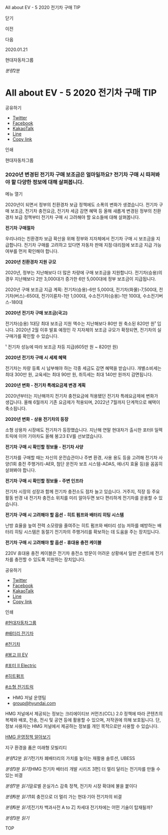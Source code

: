 All about EV - 5 2020 전기차 구매 TIP






닫기

이전

다음

2020.01.21

현대자동차그룹


*분량*2분

# All about EV - 5 2020 전기차 구매 TIP

공유하기

* [Twitter](# "새창으로 열림")
* [Facebook](# "새창으로 열림")
* [KakaoTalk](# "새창으로 열림")
* [Line](# "새창으로 열림")
* [Copy link](#)

인쇄

현대자동차그룹



### 2020년 변경된 전기차 구매 보조금은 얼마일까요? 전기차 구매 시 따져봐야 할 다양한 정보에 대해 살펴봅니다.

메뉴 열기



2020년이 되면서 정부의 친환경차 보급 정책에도 소폭의 변화가 생겼습니다. 전기차 구매 보조금, 전기차 충전요금, 전기차 세금 감면 혜택 등 올해 새롭게 변경된 정부의 친환경차 보급 정책부터 전기차 구매 시 고려해야 할 요소들에 대해 살펴봅니다.



**전기차 구매절차**

우리나라는 친환경차 보급 확산을 위해 정부와 지자체에서 전기차 구매 시 보조금을 지급합니다. 전기차 구매를 고려하고 있다면 자동차 판매 지점·대리점에 보조금 지급 가능 여부를 먼저 확인해야 합니다.



**2020년 친환경차 지원 규모**

2020년, 정부는 지난해보다 더 많은 차량에 구매 보조금을 지원합니다. 전기차(승용)의 경우 지난해보다 2만 3,000대가 증가한 6만 5,000대에 정부 보조금이 지급됩니다.

2020년 구매 보조금 지급 계획: 전기차(승용)-6만 5,000대, 전기차(화물)-7,500대, 전기차(버스)-650대, 전기이륜차-1만 1,000대, 수소전기차(승용)-1만 100대, 수소전기버스-180대



**2020년 전기차 구매 보조금(국고)**

전기차(승용) 1대당 최대 보조금 지원 액수는 지난해보다 80만 원 축소된 820만 원¹ 입니다. 2020년 2월 이후 발표 예정인 각 지자체의 보조금 규모가 확정되면, 전기차의 실 구매가를 확인할 수 있습니다.

¹ 전기차 성능에 따라 보조금 차등 지급(605만 원 ~ 820만 원)



**2020년 전기차 구매 시 세제 혜택**

전기차는 차량 등록 시 납부해야 하는 각종 세금도 감면 혜택을 받습니다. 개별소비세는 최대 300만 원, 교육세는 최대 90만 원, 취득세는 최대 140만 원까지 감면됩니다.



**2020년 변화 - 전기차 특례요금제 변경 계획**

2020년부터는 지난해까지 전기차 충전요금에 적용됐던 전기차 특례요금제에 변화가 생깁니다. 올해 6월까지 기존 요금제가 적용되며, 2022년 7월까지 단계적으로 혜택이 축소됩니다.



**2020년 변화 - 상용 전기차의 등장**

소형 상용차 시장에도 전기차가 등장했습니다. 지난해 연말 현대차가 출시한 포터II 일렉트릭에 이어 기아차도 올해 봉고3 EV를 선보였습니다.



**전기차 구매 시 확인할 정보들 - 전기차 사양**

전기차를 구매할 때는 자신의 운전습관이나 주변 환경, 사용 용도 등을 고려해 전기차 사양(1회 충전 주행거리-AER, 첨단 운전자 보조 시스템-ADAS, 에너지 효율 등)을 꼼꼼히 살펴봐야 합니다.



**전기차 구매 시 확인할 정보들 - 주변 인프라**

전기차 시장의 성장과 함께 전기차 충전소도 점차 늘고 있습니다. 거주지, 직장 등 주요 활동 반경 내 전기차 충전소 위치를 미리 알아두면 보다 편리하게 전기차를 운용할 수 있습니다.



**전기차 구매 시 고려해야 할 옵션 - 히트 펌프와 배터리 히팅 시스템**

난방 효율을 높여 전력 소모량을 줄여주는 히트 펌프와 배터리 성능 저하를 예방하는 배터리 히팅 시스템은 동절기 전기차의 주행거리를 확보하는 데 도움을 주는 장치입니다.



**전기차 구매 시 고려해야 할 옵션 - 휴대용 충전 케이블**

220V 휴대용 충전 케이블은 전기차 충전소 방문이 어려운 상황에서 일반 콘센트에 전기차를 충전할 수 있도록 지원하는 장치입니다.



공유하기

* [Twitter](# "새창으로 열림")
* [Facebook](# "새창으로 열림")
* [KakaoTalk](# "새창으로 열림")
* [Line](# "새창으로 열림")
* [Copy link](#)

인쇄

[#현대자동차그룹](/tag/727)

[#배터리 전기차](/tag/1406)

[#전기차](/tag/824)

[#봉고 Ⅲ EV](/tag/1000)

[#포터 II Electric](/tag/886)

[#히트펌프](/tag/1409)

[#소형 전기트럭](/tag/845)



* HMG 저널 운영팀
* [group@hyundai.com](mailto:group@hyundai.com)

HMG 저널에서 제공되는 정보는 크리에이티브 커먼즈(CCL) 2.0 정책에 따라 콘텐츠의 복제와 배포, 전송, 전시 및 공연 등에 활용할 수 있으며, 저작권에 의해 보호됩니다.
단, 정보 사용자는 HMG 저널에서 제공하는 정보를 개인 목적으로만 사용할 수 있습니다.

[HMG 운영정책 알아보기](/footer/operationRegist)

지구 환경을 품은 미래형 모빌리티

*분량*12분 *읽기*전기차 폐배터리의 가치를 높이는 재활용 솔루션, UBESS

*분량*3분 *읽기*[HMG 전기차 배터리 개발 시리즈 3편] 더 멀리 달리는 전기차를 만들 수 있는 비결

*분량*7분 *읽기*글로벌 온실가스 감축 정책, 전기차 시장 확대에 불을 붙이다

*분량*6분 *읽기*1회 충전으로 더 멀리 가는 현대·기아 전기차의 비결

*분량*6분 *읽기*[전기차 백과사전 A to Z] 차세대 전기차에는 어떤 기술이 탑재될까?

*분량*3분 *읽기*

TOP